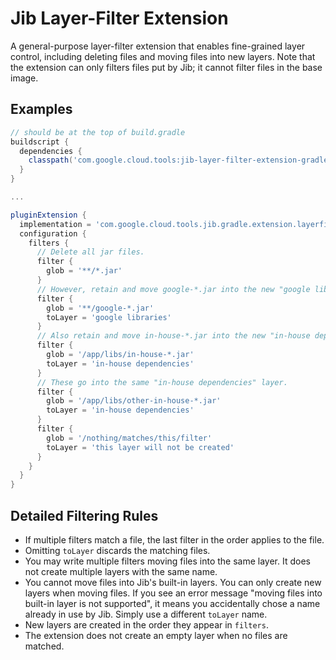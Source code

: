 # Jib Layer-Filter Extension

A general-purpose layer-filter extension that enables fine-grained layer control, including deleting files and moving files into new layers. Note that the extension can only filters files put by Jib; it cannot filter files in the base image.

## Examples

```gradle
// should be at the top of build.gradle
buildscript {
  dependencies {
    classpath('com.google.cloud.tools:jib-layer-filter-extension-gradle:0.1.0')
  }
}

...

pluginExtension {
  implementation = 'com.google.cloud.tools.jib.gradle.extension.layerfilter.JibLayerFilterExtension'
  configuration {
    filters {
      // Delete all jar files.
      filter {
        glob = '**/*.jar'
      }
      // However, retain and move google-*.jar into the new "google libraries" layer.
      filter {
        glob = '**/google-*.jar'
        toLayer = 'google libraries'
      }
      // Also retain and move in-house-*.jar into the new "in-house dependencies" layer.
      filter {
        glob = '/app/libs/in-house-*.jar'
        toLayer = 'in-house dependencies'
      }
      // These go into the same "in-house dependencies" layer.
      filter {
        glob = '/app/libs/other-in-house-*.jar'
        toLayer = 'in-house dependencies'
      }
      filter {
        glob = '/nothing/matches/this/filter'
        toLayer = 'this layer will not be created'
      }
    }
  }
}
```

## Detailed Filtering Rules

- If multiple filters match a file, the last filter in the order applies to the file.
- Omitting `toLayer` discards the matching files.
- You may write multiple filters moving files into the same layer. It does not create multiple layers with the same name.
- You cannot move files into Jib's built-in layers. You can only create new layers when moving files. If you see an error message "moving files into built-in layer is not supported", it means you accidentally chose a name already in use by Jib. Simply use a different `toLayer` name.
- New layers are created in the order they appear in `filters`.
- The extension does not create an empty layer when no files are matched.
